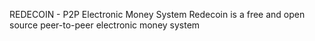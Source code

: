 REDECOIN - P2P Electronic Money System
Redecoin is a free and open source peer-to-peer electronic money system
